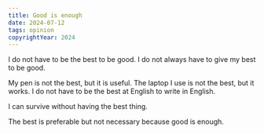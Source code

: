 ```yaml
---
title: Good is enough
date: 2024-07-12
tags: opinion
copyrightYear: 2024
---
```


I do not have to be the best to be good. I do not always have to give my best to be good.

My pen is not the best, but it is useful. The laptop I use is not the best, but it works. I do not have to be the best at English to write in English.

I can survive without having the best thing.

The best is preferable but not necessary because good is enough.
